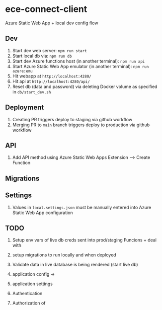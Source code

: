 # ece-connect-client

Azure Static Web App + local dev config flow

## Dev

1. Start dev web server: `npm run start`
1. Start local db via: `npm run db`
1. Start dev Azure functions host (in another terminal): `npm run api`
1. Start Azure Static Web App emulator (in another terminal): `npm run azure:emu`
1. Hit webapp at `http://localhost:4280/`
1. Hit api at `http://localhost:4280/api/`
1. Reset db (data and password) via deleting Docker volume as specified in `db/start_dev.sh`

## Deployment

1. Creating PR triggers deploy to staging via github workflow
1. Merging PR to `main` branch triggers deploy to production via github workflow

## API

1. Add API method using Azure Static Web Apps Extension --> Create Function

## Migrations

## Settings
1. Values in `local.settings.json` must be manually entered into Azure Static Web App configuration


## TODO

1. Setup env vars of live db creds sent into prod/staging Funcions + deal with 
1. setup migrations to run locally and when deployed
1. Validate data in live database is being rendered (start live db)

1. application config -> 
1. application settings
1. Authentication
1. Authorization of 
